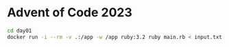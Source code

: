 # Advent of Code 2023

```bash
cd day01
docker run -i --rm -v .:/app -w /app ruby:3.2 ruby main.rb < input.txt
```
